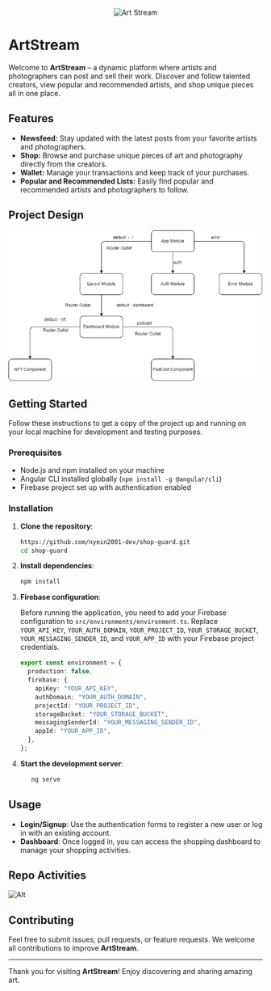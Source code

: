 <p align="center">
<img src="./src/assets/icons/logo.png" alt="Art Stream" width="300" height="300">
</p>

# ArtStream

Welcome to **ArtStream** – a dynamic platform where artists and photographers can post and sell their work. Discover and follow talented creators, view popular and recommended artists, and shop unique pieces all in one place.

## Features

- **Newsfeed:** Stay updated with the latest posts from your favorite artists and photographers.
- **Shop:** Browse and purchase unique pieces of art and photography directly from the creators.
- **Wallet:** Manage your transactions and keep track of your purchases.
- **Popular and Recommended Lists:** Easily find popular and recommended artists and photographers to follow.

## Project Design

![Folder Design](folder_structure.png)

## Getting Started

Follow these instructions to get a copy of the project up and running on your local machine for development and testing purposes.

### Prerequisites

- Node.js and npm installed on your machine
- Angular CLI installed globally (`npm install -g @angular/cli`)
- Firebase project set up with authentication enabled

### Installation

1. **Clone the repository**:

   ```bash
   https://github.com/nyein2001-dev/shop-guard.git
   cd shop-guard
   ```

2. **Install dependencies**:

   ```bash
   npm install
   ```

3. **Firebase configuration**:

   Before running the application, you need to add your Firebase configuration to `src/environments/environment.ts`. Replace `YOUR_API_KEY`, `YOUR_AUTH_DOMAIN`, `YOUR_PROJECT_ID`,
   `YOUR_STORAGE_BUCKET`, `YOUR_MESSAGING_SENDER_ID`, and `YOUR_APP_ID` with your Firebase project credentials.

   ```typescript
   export const environment = {
     production: false,
     firebase: {
       apiKey: "YOUR_API_KEY",
       authDomain: "YOUR_AUTH_DOMAIN",
       projectId: "YOUR_PROJECT_ID",
       storageBucket: "YOUR_STORAGE_BUCKET",
       messagingSenderId: "YOUR_MESSAGING_SENDER_ID",
       appId: "YOUR_APP_ID",
     },
   };
   ```

4. **Start the development server**:

   ```bash
      ng serve
   ```

## Usage

- **Login/Signup**: Use the authentication forms to register a new user or log in with an existing account.
- **Dashboard**: Once logged in, you can access the shopping dashboard to manage your shopping activities.

## Repo Activities

![Alt](https://repobeats.axiom.co/api/embed/1d6b8f96d23c424709021c9c8981e0bfcaeaaa96.svg "Repobeats analytics image")

## Contributing

Feel free to submit issues, pull requests, or feature requests. We welcome all contributions to improve **ArtStream**.

---

Thank you for visiting **ArtStream**! Enjoy discovering and sharing amazing art.
